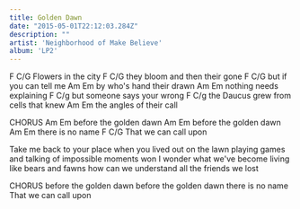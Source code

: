 ```yaml
---
title: Golden Dawn
date: "2015-05-01T22:12:03.284Z"
description: ""
artist: 'Neighborhood of Make Believe'
album: 'LP2'
---
```


F              C/G
Flowers in the city
F                         C/G
they bloom and then their gone
F 				C/G
but if you can tell me 
Am                  Em
by who's hand their drawn
Am               Em 
nothing needs explaining 
F                    C/g 
but someone says your wrong
F                    C/g 
the Daucus grew  from cells that knew
Am                  Em 
the angles of their call

CHORUS
Am                Em 
before the golden dawn
Am                Em 
before the golden dawn
Am          Em 
there is no name 
F                C/G
That we can call upon


Take me back to your place
when you lived out on the lawn
playing games and talking
of impossible moments won
I wonder what we've become
living like bears and fawns
how can we understand
all the friends we lost

CHORUS
before the golden dawn
before the golden dawn
there is no name 
That we can call upon

